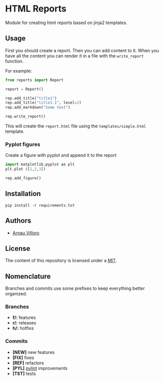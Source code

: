 # HTML Reports

Module for creating html reports based on jinja2 templates.

## Usage

First you should create a report. Then you can add content to it. When you have all the content you can render it in a file with the `write_report` function.

For example:

```python
from reports import Report

report = Report()

rep.add_title("title1")
rep.add_title("title1.1", level=2)
rep.add_markdown("Some text")

rep.write_report()
```

This will create the `report.html` file using the `templates/simple.html` template.

### Pyplot figures

Create a figure with pyplot and append it to the report
```python
import matplotlib.pyplot as plt
plt.plot ([1,2,3]) 

rep.add_figure() 
```



## Installation

	pip install -r requirements.txt

## Authors
* [Arnau Villoro](https://villoro.com)

## License
The content of this repository is licensed under a [MIT](https://opensource.org/licenses/MIT).

## Nomenclature
Branches and commits use some prefixes to keep everything better organized.

### Branches
* **f/:** features
* **r/:** releases
* **h/:** hotfixs

### Commits
* **[NEW]** new features
* **[FIX]** fixes
* **[REF]** refactors
* **[PYL]** [pylint](https://www.pylint.org/) improvements
* **[TST]** tests
